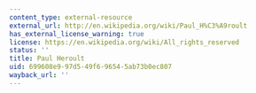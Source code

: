 ```yaml
---
content_type: external-resource
external_url: http://en.wikipedia.org/wiki/Paul_H%C3%A9roult
has_external_license_warning: true
license: https://en.wikipedia.org/wiki/All_rights_reserved
status: ''
title: Paul Heroult
uid: 699608e9-97d5-49f6-9654-5ab73b0ec807
wayback_url: ''
---
```

